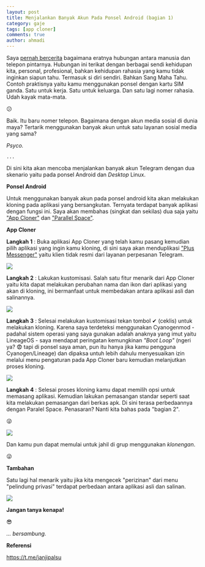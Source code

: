 ```yaml
---
layout: post
title: Menjalankan Banyak Akun Pada Ponsel Android (bagian 1) 
category: gaje
tags: [app cloner]
comments: true
author: ahmadi
--- 
```


Saya [pernah bercerita](https://ahmadihamid.com/halamanbelakang/Terimakasih-E2/) bagaimana eratnya hubungan antara manusia dan telepon pintarnya. Hubungan ini terikat dengan berbagai sendi kehidupan kita, personal, profesional, bahkan kehidupan rahasia yang kamu tidak inginkan siapun tahu. Termasuk si diri sendiri. Bahkan Sang Maha Tahu. 
Contoh praktisnya yaitu kamu menggunakan ponsel dengan kartu SIM ganda. Satu untuk kerja. Satu untuk keluarga. Dan satu lagi nomer rahasia. Udah kayak mata-mata.

😕

Baik. Itu baru nomer telepon. Bagaimana dengan akun media sosial di dunia maya? Tertarik menggunakan banyak akun untuk satu layanan sosial media yang sama? 

*Psyco.*

`...`

Di sini kita akan mencoba menjalankan banyak akun Telegram dengan dua skenario yaitu pada ponsel Android dan *Desktop* Linux.

**Ponsel Android**

Untuk menggunakan banyak akun pada ponsel android kita akan melakukan kloning pada aplikasi yang bersangkutan. Ternyata terdapat banyak aplikasi dengan fungsi ini. Saya akan membahas (singkat dan sekilas) dua saja yaitu [ "App Cloner"](https://play.google.com/store/apps/details?id=com.applisto.appcloner) dan ["Parallel Space"](https://play.google.com/store/apps/details?id=com.lbe.parallel.intl).

**App Cloner**

**Langkah 1** : Buka aplikasi App Cloner yang telah kamu pasang kemudian pilih aplikasi yang ingin kamu kloning, di sini saya akan menduplikasi ["Plus Messenger"](https://play.google.com/store/apps/details?id=org.telegram.plus) yaitu klien tidak resmi dari layanan perpesanan Telegram.

![](/img/ac-pilih.jpg)

**Langkah 2** : Lakukan kustomisasi. Salah satu fitur menarik dari App Cloner  yaitu kita dapat melakukan perubahan nama dan ikon dari aplikasi yang akan di kloning, ini bermanfaat untuk membedakan antara aplikasi asli dan salinannya.

![](/img/ac-kustom.jpg)

**Langkah 3** : Selesai melakukan kustomisasi tekan tombol ✔ (ceklis) untuk melakukan kloning. Karena saya terdeteksi menggunakan Cyanogenmod - padahal sistem operasi yang saya gunakan adalah anaknya yang imut yaitu LineageOS - saya mendapat peringatan kemungkinan *"Boot Loop"* (ngeri ya? 😨 tapi di ponsel saya aman, pun itu hanya jika kamu pengguna Cyanogen/Lineage) dan dipaksa untuh lebih dahulu menyesuaikan izin melalui menu pengaturan pada App Cloner baru kemudian melanjutkan proses kloning.

![](/img/ac-warn.jpg)

**Langkah 4** : Selesai proses kloning kamu dapat memilih opsi untuk memasang aplikasi. Kemudian lakukan pemasangan standar seperti saat kita melakukan pemasangan dari berkas apk. Di sini terasa perbedaannya dengan Paralel Space. Penasaran? Nanti kita bahas pada "bagian 2".

😜

![](/img/ac-pasang.jpg)


Dan kamu pun dapat memulai untuk jahil di grup menggunakan *klonengan*.

😜

**Tambahan**

Satu lagi hal menarik yaitu jika kita mengecek "perizinan" dari menu "pelindung privasi" terdapat perbedaan antara aplikasi asli dan salinan.

![](/img/ac-beda.jpg)

**Jangan tanya kenapa!**

😎

*... bersambung.*

**Referensi**

<https://t.me/janjipalsu>